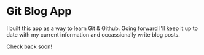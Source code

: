 # Git Blog App

I built this app as a way to learn Git & Github. Going forward I'll keep it up to date with my current information and occassionally write blog posts.

Check back soon!